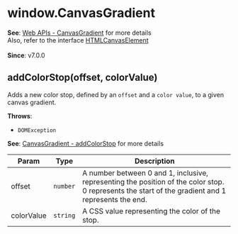 
<a name="canvasgradient" id="canvasgradient"></a>

# window.CanvasGradient
**See**: [Web APIs - CanvasGradient](https://developer.mozilla.org/en-US/docs/Web/API/CanvasGradient) for more details<br>
Also, refer to the interface [HTMLCanvasElement](../HTML%20Elements/HTMLCanvasElement.md#module:global.htmlcanvaselement)<br>  
**Since**: v7.0.0  


<a name="canvasgradient-addcolorstop" id="canvasgradient-addcolorstop"></a>

## addColorStop(offset, colorValue)
Adds a new color stop, defined by an `offset` and a `color value`, to a given canvas gradient.

**Throws**:

- `DOMException` 

**See**: [CanvasGradient - addColorStop](https://developer.mozilla.org/en-US/docs/Web/API/CanvasGradient/addColorStop) for more details  

| Param | Type | Description |
| --- | --- | --- |
| offset | `number` | A number between 0 and 1, inclusive, representing the position of the color stop. 0 represents the start of the gradient and 1 represents the end. |
| colorValue | `string` | A CSS <color> value representing the color of the stop. |


  